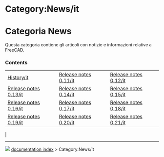 # Category:News/it
# Categoria News 

Questa categoria contiene gli articoli con notizie e informazioni relative a FreeCAD.

### Contents

|     |     |     |
| --- | --- | --- |
| [History/it](History/it.md) | [Release notes 0.11/it](Release_notes_0.11/it.md) | [Release notes 0.12/it](Release_notes_0.12/it.md) |
| [Release notes 0.13/it](Release_notes_0.13/it.md) | [Release notes 0.14/it](Release_notes_0.14/it.md) | [Release notes 0.15/it](Release_notes_0.15/it.md) |
| [Release notes 0.16/it](Release_notes_0.16/it.md) | [Release notes 0.17/it](Release_notes_0.17/it.md) | [Release notes 0.18/it](Release_notes_0.18/it.md) |
| [Release notes 0.19/it](Release_notes_0.19/it.md) | [Release notes 0.20/it](Release_notes_0.20/it.md) | [Release notes 0.21/it](Release_notes_0.21/it.md) |
|



---
![](images/Button_right.svg) [documentation index](../README.md) > Category:News/it
